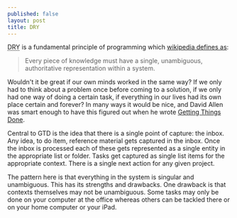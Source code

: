 ```yaml
---
published: false
layout: post
title: DRY
---
```


<abbr title="Don't Repeat Yourself">DRY</abbr> is a fundamental principle of programming which [wikipedia defines as][1]: 

> Every piece of knowledge must have a single, unambiguous, authoritative representation within a system.

Wouldn't it be great if our own minds worked in the same way?  If we only had to think about a problem once before coming to a solution, if we only had one way of doing a certain task, if everything in our lives had its own place certain and forever?  In many ways it would be nice, and David Allen was smart enough to have this figured out when he wrote [Getting Things Done][2].

Central to GTD is the idea that there is a single point of capture: the inbox.  Any idea, to do item, reference material gets captured in the inbox.  Once the inbox is processed each of these gets represented as a single entity in the appropriate list or folder.  Tasks get captured as single list items for the appropriate context.  There is a single next action for any given project.

The pattern here is that everything in the system is singular and unambiguous.  This has its strengths and drawbacks.  One drawback is that contexts themselves may not be unambiguous.  Some tasks may only be done on your computer at the office whereas others can be tackled there or on your home computer or your iPad.  

[1]: http://en.wikipedia.org/wiki/Don%27t_repeat_yourself 
[2]: http://www.davidco.com/ "David Allen, Getting Things Done and GTD"